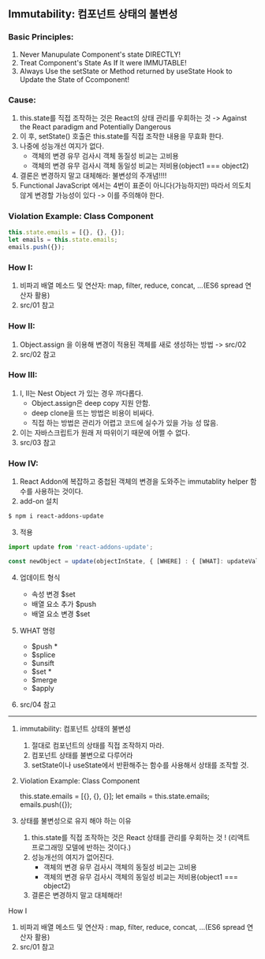 ## Immutability: 컴포넌트 상태의 불변성

### Basic Principles:
1. Never Manupulate Component's state DIRECTLY!
2. Treat Component's State As If It were IMMUTABLE!
3. Always Use the setState or Method returned by useState Hook to Update the State of Ccomponent!

### Cause:
1. this.state를 직접 조작하는 것은 React의 상태 관리를 우회하는 것 -> Against the React paradigm and Potentially Dangerous
2. 이 후, setState() 호출은 this.state를 직접 조작한 내용을 무효화 한다.
3. 나중에 성능개선 여지가 없다.
    - 객체의 변경 유무 검사시 객체 동질성 비교는 고비용
    - 객체의 변경 유무 검사시 객체 동일성 비교는 저비용(object1 === object2)
4. 결론은 변경하지 말고 대체해라: 불변성의 주개념!!!!
5. Functional JavaScript 에서는 4번이 표준이 아니다(가능하지만) 따라서 의도치 않게 변경할 가능성이 있다 -> 이를 주의해야 한다.

### Violation Example: Class Component
```javascript
this.state.emails = [{}, {}, {}];
let emails = this.state.emails;
emails.push({});
```

### How I:
1. 비파괴 배열 메소드 및 연산자: map, filter, reduce, concat, ...(ES6 spread 연산자 활용)
2. src/01 참고

### How II:
1. Object.assign 을 이용해 변경이 적용된 객체를 새로 생성하는 방법 -> src/02
2. src/02 참고

### How III:
1. I, II는 Nest Object 가 있는 경우 까다롭다.
   - Object.assign은 deep copy 지원 안함.
   - deep clone을 뜨는 방법은 비용이 비싸다.
   - 직접 하는 방법은 관리가 어렵고 코드에 실수가 있을 가능 성 많음.
2. 이는 자바스크립트가 원래 저 따위이기 때문에 어쩔 수 없다.
3. src/03 참고

### How IV:
1. React Addon에 복잡하고 중첩된 객체의 변경을 도와주는 immutablity helper 함수를 사용하는 것이다.
2. add-on 설치
```bash
$ npm i react-addons-update
```

3. 적용
```javascript
import update from 'react-addons-update';

const newObject = update(objectInState, { [WHERE] : { [WHAT]: updateValue } });
```

4. 업데이트 형식
   - 속성 변경       $set
   - 배열 요소 추가   $push
   - 배열 요소 변경   $set

5. WHAT 명령
   - $push      *
   - $splice
   - $unsift
   - $set       *
   - $merge
   - $apply

6. src/04 참고


-------------------------------------------------------------------------------

1. immutability: 컴포넌트 상태의 불변성
    1) 절대로 컴포넌트의 상태를 직접 조작하지 마라.
    2) 컴포넌트 상태를 불변으로 다루어라
    3) setState이나 useState에서 반환해주는 함수를 사용해서 상태를 조작할 것.

2. Violation Example: Class Component

    this.state.emails = [{}, {}, {}];
    let emails = this.state.emails;
    emails.push({});

3. 상태를 불변성으로 유지 해야 하는 이유
    1) this.state를 직접 조작하는 것은 React 상태를 관리를 우회하는 것 ! (리액트 프로그래밍 모델에 반하는 것이다.)
    2) 성능개선의 여지가 없어진다.
        - 객체의 변경 유무 검사시 객체의 동질성 비교는 고비용
        - 객체의 변경 유무 검사시 객체의 동일성 비교는 저비용(object1 === object2)
    3) 결론은 변경하지 말고 대체해라!

How I
1. 비파괴 배열 메소드 및 연산자 : map, filter, reduce, concat, ...(ES6 spread 연산자 활용)
2. src/01 참고
